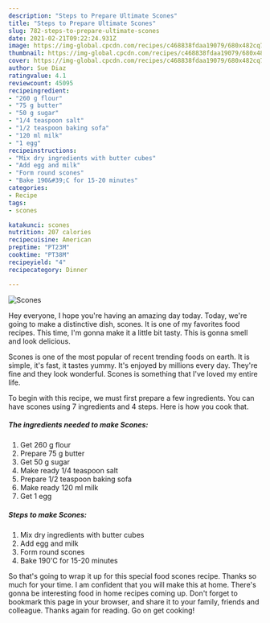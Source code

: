 ```yaml
---
description: "Steps to Prepare Ultimate Scones"
title: "Steps to Prepare Ultimate Scones"
slug: 782-steps-to-prepare-ultimate-scones
date: 2021-02-21T09:22:24.931Z
image: https://img-global.cpcdn.com/recipes/c468838fdaa19079/680x482cq70/scones-recipe-main-photo.jpg
thumbnail: https://img-global.cpcdn.com/recipes/c468838fdaa19079/680x482cq70/scones-recipe-main-photo.jpg
cover: https://img-global.cpcdn.com/recipes/c468838fdaa19079/680x482cq70/scones-recipe-main-photo.jpg
author: Sue Diaz
ratingvalue: 4.1
reviewcount: 45095
recipeingredient:
- "260 g flour"
- "75 g butter"
- "50 g sugar"
- "1/4 teaspoon salt"
- "1/2 teaspoon baking sofa"
- "120 ml milk"
- "1 egg"
recipeinstructions:
- "Mix dry ingredients with butter cubes"
- "Add egg and milk"
- "Form round scones"
- "Bake 190&#39;C for 15-20 minutes"
categories:
- Recipe
tags:
- scones

katakunci: scones 
nutrition: 207 calories
recipecuisine: American
preptime: "PT23M"
cooktime: "PT38M"
recipeyield: "4"
recipecategory: Dinner

---
```



![Scones](https://img-global.cpcdn.com/recipes/c468838fdaa19079/680x482cq70/scones-recipe-main-photo.jpg)

Hey everyone, I hope you're having an amazing day today. Today, we're going to make a distinctive dish, scones. It is one of my favorites food recipes. This time, I'm gonna make it a little bit tasty. This is gonna smell and look delicious.

Scones is one of the most popular of recent trending foods on earth. It is simple, it's fast, it tastes yummy. It's enjoyed by millions every day. They're fine and they look wonderful. Scones is something that I've loved my entire life.




To begin with this recipe, we must first prepare a few ingredients. You can have scones using 7 ingredients and 4 steps. Here is how you cook that.

<!--inarticleads1-->

##### The ingredients needed to make Scones:

1. Get 260 g flour
1. Prepare 75 g butter
1. Get 50 g sugar
1. Make ready 1/4 teaspoon salt
1. Prepare 1/2 teaspoon baking sofa
1. Make ready 120 ml milk
1. Get 1 egg




<!--inarticleads2-->

##### Steps to make Scones:

1. Mix dry ingredients with butter cubes
1. Add egg and milk
1. Form round scones
1. Bake 190&#39;C for 15-20 minutes




So that's going to wrap it up for this special food scones recipe. Thanks so much for your time. I am confident that you will make this at home. There's gonna be interesting food in home recipes coming up. Don't forget to bookmark this page in your browser, and share it to your family, friends and colleague. Thanks again for reading. Go on get cooking!
